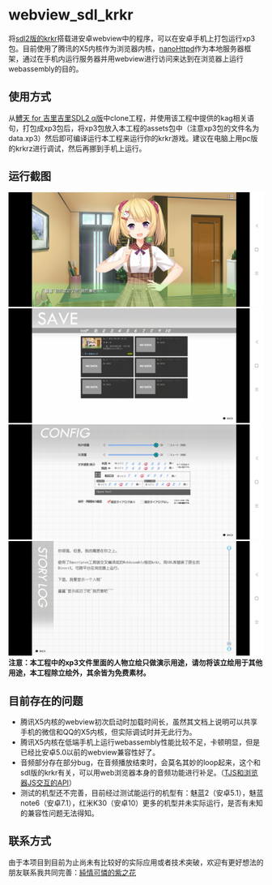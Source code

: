 # webview_sdl_krkr
将[sdl2版的krkr](https://www.libsdl.org/)搭载进安卓webview中的程序，可以在安卓手机上打包运行xp3包。目前使用了腾讯的X5内核作为浏览器内核，[nanoHttpd](https://github.com/NanoHttpd/nanohttpd)作为本地服务器框架，通过在手机内运行服务器并用webview进行访问来达到在浏览器上运行webassembly的目的。


## 使用方式
从[鱧天 for 吉里吉里SDL2 α版](https://github.com/xyx0no646/hamoten4kirikirisdl2)中clone工程，并使用该工程中提供的kag相关语句，打包成xp3包后，将xp3包放入本工程的assets包中（注意xp3包的文件名为data.xp3）然后即可编译运行本工程来运行你的krkr游戏。建议在电脑上用pc版的krkrz进行调试，然后再挪到手机上运行。

## 运行截图
![avatar](https://github.com/Yamilemon/webview_sdl_krkr/blob/master/Screenshot_2021-06-09-20-49-13-924_com.sora.webvi.jpg)
![avatar](https://github.com/Yamilemon/webview_sdl_krkr/blob/master/Screenshot_2021-06-09-20-49-22-345_com.sora.webvi.jpg)
![avatar](https://github.com/Yamilemon/webview_sdl_krkr/blob/master/Screenshot_2021-06-09-20-49-28-420_com.sora.webvi.jpg)
![avatar](https://github.com/Yamilemon/webview_sdl_krkr/blob/master/Screenshot_2021-06-09-20-49-38-198_com.sora.webvi.jpg)
**注意：本工程中的xp3文件里面的人物立绘只做演示用途，请勿将该立绘用于其他用途，本工程除立绘外，其余皆为免费素材。**

## 目前存在的问题
* 腾讯X5内核的webview初次启动时加载时间长，虽然其文档上说明可以共享手机的微信和QQ的X5内核，但实际调试时并无此行为。
* 腾讯X5内核在低端手机上运行webassembly性能比较不足，卡顿明显，但是已经比安卓5.0以前的webview兼容性好了。
* 音频部分存在部分bug，在音频播放结束时，会莫名其妙的loop起来，这个和sdl版的krkr有关，可以用web浏览器本身的音频功能进行补足。（[TJS和浏览器JS交互的API](https://gist.github.com/uyjulian/b9d41c776112eb4a919bcb6893ed0174)）
* 测试的机型还不完善，目前经过测试能运行的机型有：魅蓝2（安卓5.1），魅蓝note6（安卓7.1），红米K30（安卓10）更多的机型并未实际运行，是否有未知的兼容性问题无法得知。

## 联系方式
由于本项目到目前为止尚未有比较好的实际应用或者技术突破，欢迎有更好想法的朋友联系我共同完善：[純情可憐的紫之花](https://weibo.com/uuzzi)
